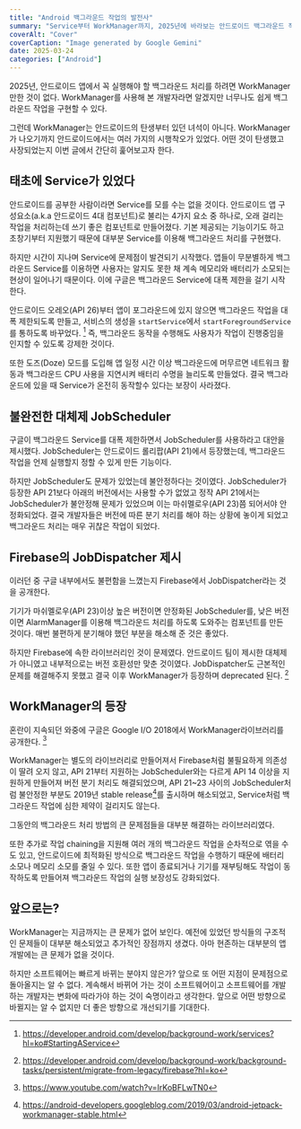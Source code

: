 ```yaml
---
title: "Android 백그라운드 작업의 발전사"
summary: "Service부터 WorkManager까지, 2025년에 바라보는 안드로이드 백그라운드 작업 방식의 발전사를 간략히 살펴보자."
coverAlt: "Cover"
coverCaption: "Image generated by Google Gemini"
date: 2025-03-24
categories: ["Android"]
---
```


2025년, 안드로이드 앱에서 꼭 실행해야 할 백그라운드 처리를 하려면 WorkManager만한 것이 없다.
WorkManager를 사용해 본 개발자라면 알겠지만 너무나도 쉽게 백그라운드 작업을 구현할 수 있다.

그런데 WorkManager는 안드로이드의 탄생부터 있던 녀석이 아니다.
WorkManager가 나오기까지 안드로이드에서는 여러 가지의 시행착오가 있었다.
어떤 것이 탄생했고 사장되었는지 이번 글에서 간단히 훑어보고자 한다.

## 태초에 Service가 있었다

안드로이드를 공부한 사람이라면 Service를 모를 수는 없을 것이다.
안드로이드 앱 구성요소(a.k.a 안드로이드 4대 컴포넌트)로 불리는 4가지 요소 중 하나로, 오래 걸리는 작업을 처리하는데 쓰기 좋은 컴포넌트로 만들어졌다.
기본 제공되는 기능이기도 하고 초창기부터 지원했기 때문에 대부분 Service를 이용해 백그라운드 처리를 구현했다.

하지만 시간이 지나며 Service에 문제점이 발견되기 시작했다.
앱들이 무분별하게 백그라운드 Service를 이용하면 사용자는 알지도 못한 채 계속 메모리와 배터리가 소모되는 현상이 일어나기 때문이다.
이에 구글은 백그라운드 Service에 대폭 제한을 걸기 시작한다.

안드로이드 오레오(API 26)부터 앱이 포그라운드에 있지 않으면 백그라운드 작업을 대폭 제한되도록 만들고, 서비스의 생성을 `startService`에서 `startForegroundService`를 통하도록 바꾸었다. [^service_start]
즉, 백그라운드 동작을 수행해도 사용자가 작업이 진행중임을 인지할 수 있도록 강제한 것이다.

또한 도즈(Doze) 모드를 도입해 앱 일정 시간 이상 백그라운드에 머무르면 네트워크 활동과 백그라운드 CPU 사용을 지연시켜 배터리 수명을 늘리도록 만들었다.
결국 백그라운드에 있을 때 Service가 온전히 동작할수 있다는 보장이 사라졌다.

## 불완전한 대체제 JobScheduler

구글이 백그라운드 Service를 대폭 제한하면서 JobScheduler를 사용하라고 대안을 제시했다.
JobScheduler는 안드로이드 롤리팝(API 21)에서 등장했는데, 백그라운드 작업을 언제 실행할지 정할 수 있게 만든 기능이다.

하지만 JobScheduler도 문제가 있었는데 불안정하다는 것이였다.
JobScheduler가 등장한 API 21보다 아래의 버전에서는 사용할 수가 없었고 정작 API 21에서는 JobScheduler가 불안정해 문제가 있었으며 이는 마쉬멜로우(API 23)쯤 되어서야 안정화되었다.
결국 개발자들은 버전에 따른 분기 처리를 해야 하는 상황에 놓이게 되었고 백그라운드 처리는 매우 귀찮은 작업이 되었다.

## Firebase의 JobDispatcher 제시

이러던 중 구글 내부에서도 불편함을 느꼈는지 Firebase에서 JobDispatcher라는 것을 공개한다.

기기가 마쉬멜로우(API 23)이상 높은 버전이면 안정화된 JobScheduler를, 낮은 버전이면 AlarmManager를 이용해 백그라운드 처리를 하도록 도와주는 컴포넌트를 만든 것이다.
매번 불편하게 분기해야 했던 부분을 해소해 준 것은 좋았다.

하지만 Firebase에 속한 라이브러리인 것이 문제였다.
안드로이드 팀이 제시한 대체제가 아니였고 내부적으로는 버전 호환성만 맞춘 것이였다.
JobDispatcher도 근본적인 문제를 해결해주지 못했고 결국 이후 WorkManager가 등장하며 deprecated 된다. [^jobdispatcher_deprecated]

## WorkManager의 등장

혼란이 지속되던 와중에 구글은 Google I/O 2018에서 WorkManager라이브러리를 공개한다. [^workmanager_google_io]

WorkManager는 별도의 라이브러리로 만들어져서 Firebase처럼 불필요하게 의존성이 딸려 오지 않고,
API 21부터 지원하는 JobScheduler와는 다르게 API 14 이상을 지원하게 만들어져 버전 분기 처리도 해결되었으며,
API 21~23 사이의 JobScheduler처럼 불안정한 부분도 2019년 stable release[^workmanager_stable_release]를 출시하며 해소되었고,
Service처럼 백그라운드 작업에 심한 제약이 걸리지도 않는다.

그동안의 백그라운드 처리 방법의 큰 문제점들을 대부분 해결하는 라이브러리였다.

또한 추가로 작업 chaining을 지원해 여러 개의 백그라운드 작업을 순차적으로 엮을 수 도 있고,
안드로이드에 최적화된 방식으로 백그라운드 작업을 수행하기 때문에 배터리 소모나 메모리 소모를 줄일 수 있다.
또한 앱이 종료되거나 기기를 재부팅해도 작업이 동작하도록 만들어져 백그라운드 작업의 실행 보장성도 강화되었다.

## 앞으로는?

WorkManager는 지금까지는 큰 문제가 없어 보인다.
예전에 있었던 방식들의 구조적인 문제들이 대부분 해소되었고 추가적인 장점까지 생겼다.
아마 현존하는 대부분의 앱 개발에는 큰 문제가 없을 것이다.

하지만 소프트웨어는 빠르게 바뀌는 분야지 않은가?
앞으로 또 어떤 지점이 문제점으로 돌아올지는 알 수 없다.
계속해서 바뀌어 가는 것이 소프트웨어이고 소프트웨어를 개발하는 개발자는 변화에 따라가야 하는 것이 숙명이라고 생각한다.
앞으로 어떤 방향으로 바뀔지는 알 수 없지만 더 좋은 방향으로 개선되기를 기대한다.

[^service_start]: https://developer.android.com/develop/background-work/services?hl=ko#StartingAService
[^jobdispatcher_deprecated]: https://developer.android.com/develop/background-work/background-tasks/persistent/migrate-from-legacy/firebase?hl=ko
[^workmanager_google_io]: https://www.youtube.com/watch?v=IrKoBFLwTN0
[^workmanager_stable_release]: https://android-developers.googleblog.com/2019/03/android-jetpack-workmanager-stable.html
